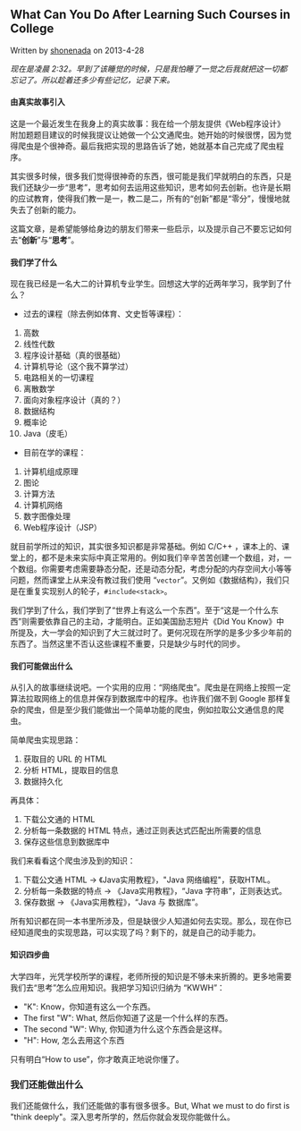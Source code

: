 ## What Can You Do After Learning Such Courses in College
 Written by [shonenada](http://shonenada.com) on 2013-4-28

_现在是凌晨 2:32。早到了该睡觉的时候，只是我怕睡了一觉之后我就把这一切都忘记了。所以趁着还多少有些记忆，记录下来。_


#### 由真实故事引入
这是一个最近发生在我身上的真实故事：我在给一个朋友提供《Web程序设计》附加题题目建议的时候我提议让她做一个公文通爬虫。她开始的时候很愣，因为觉得爬虫是个很神奇。最后我把实现的思路告诉了她，她就基本自己完成了爬虫程序。

其实很多时候，很多我们觉得很神奇的东西，很可能是我们早就明白的东西，只是我们还缺少一步“思考”，思考如何去运用这些知识，思考如何去创新。也许是长期的应试教育，使得我们教一是一，教二是二，所有的“创新”都是“零分”，慢慢地就失去了创新的能力。

这篇文章，是希望能够给身边的朋友们带来一些启示，以及提示自己不要忘记如何去“**创新**”与“**思考**”。


#### 我们学了什么
现在我已经是一名大二的计算机专业学生。回想这大学的近两年学习，我学到了什么？

 * 过去的课程（除去例如体育、文史哲等课程）：
  1. 高数
  1. 线性代数
  1. 程序设计基础（真的很基础）
  1. 计算机导论（这个我不算学过）
  1. 电路相关的一切课程
  1. 离散数学
  1. 面向对象程序设计（真的？）
  1. 数据结构
  1. 概率论
  1. Java（皮毛）
 * 目前在学的课程：
  1. 计算机组成原理
  1. 图论
  1. 计算方法
  1. 计算机网络
  1. 数字图像处理
  1. Web程序设计（JSP）

就目前学所过的知识，其实很多知识都是非常基础。例如 C/C++ ，课本上的、课堂上的，都不是未来实际中真正常用的。例如我们辛辛苦苦创建一个数组，对，一个数组。你需要考虑需要静态分配，还是动态分配，考虑分配的内存空间大小等等问题，然而课堂上从来没有教过我们使用 “`vector`”。又例如《数据结构》，我们只是在重复实现别人的轮子，`#include<stack>`。

我们学到了什么，我们学到了“世界上有这么一个东西”。至于“这是一个什么东西”则需要依靠自己的主动，才能明白。正如美国励志短片《Did You Know》中所提及，大一学会的知识到了大三就过时了。更何况现在所学的是多少多少年前的东西了。当然这里不否认这些课程不重要，只是缺少与时代的同步。


#### 我们可能做出什么
从引入的故事继续说吧。一个实用的应用：“网络爬虫”。爬虫是在网络上按照一定算法拉取网络上的信息并保存到数据库中的程序。也许我们做不到 Google 那样复杂的爬虫，但是至少我们能做出一个简单功能的爬虫，例如拉取公文通信息的爬虫。

简单爬虫实现思路：
  1. 获取目的 URL 的 HTML
  1. 分析 HTML，提取目的信息
  1. 数据持久化

再具体：
  1. 下载公文通的 HTML
  1. 分析每一条数据的 HTML 特点，通过正则表达式匹配出所需要的信息
  1. 保存这些信息到数据库中

我们来看看这个爬虫涉及到的知识：
  1. 下载公文通 HTML -> 《Java实用教程》，"Java 网络编程"，获取HTML。
  1. 分析每一条数据的特点 -> 《Java实用教程》，“Java 字符串”，正则表达式。
  1. 保存数据 -> 《Java实用教程》，“Java 与 数据库”。

所有知识都在同一本书里所涉及，但是缺很少人知道如何去实现。那么，现在你已经知道爬虫的实现思路，可以实现了吗？剩下的，就是自己的动手能力。


#### 知识四步曲
大学四年，光凭学校所学的课程，老师所授的知识是不够未来折腾的。更多地需要我们去“思考”怎么应用知识。我把学习知识归纳为 “KWWH”：
 
 * "K": Know，你知道有这么一个东西。
 * The first "W": What, 然后你知道了这是一个什么样的东西。
 * The second "W": Why, 你知道为什么这个东西会是这样。
 * "H": How, 怎么去用这个东西

只有明白“How to use”，你才敢真正地说你懂了。


### 我们还能做出什么
我们还能做什么，我们还能做的事有很多很多。But, What we must to do first is "think deeply"。深入思考所学的，然后你就会发现你能做什么。
